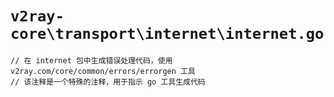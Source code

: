 # `v2ray-core\transport\internet\internet.go`

```
// 在 internet 包中生成错误处理代码，使用 v2ray.com/core/common/errors/errorgen 工具
// 该注释是一个特殊的注释，用于指示 go 工具生成代码
```